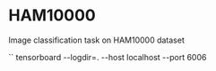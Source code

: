 # HAM10000
Image classification task on HAM10000 dataset

`` tensorboard --logdir=. --host localhost --port 6006